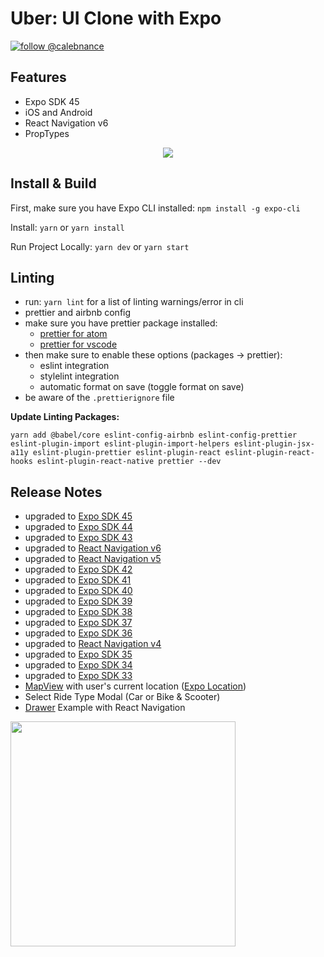 # Uber: UI Clone with Expo

[![follow @calebnance](https://img.shields.io/twitter/follow/calebnance.svg?style=for-the-badge&logo=TWITTER&logoColor=FFFFFF&labelColor=00aced&logoWidth=20&color=lightgray)](https://twitter.com/calebnance)

## Features

- Expo SDK 45
- iOS and Android
- React Navigation v6
- PropTypes

<p align="center">
  <img src="screenshots/screenshare-3.png?raw=true" />
</p>

## Install & Build

First, make sure you have Expo CLI installed: `npm install -g expo-cli`

Install: `yarn` or `yarn install`

Run Project Locally: `yarn dev` or `yarn start`

## Linting

- run: `yarn lint` for a list of linting warnings/error in cli
- prettier and airbnb config
- make sure you have prettier package installed:
  - [prettier for atom](https://atom.io/packages/prettier-atom)
  - [prettier for vscode](https://marketplace.visualstudio.com/items?itemName=esbenp.prettier-vscode)
- then make sure to enable these options (packages → prettier):
  - eslint integration
  - stylelint integration
  - automatic format on save (toggle format on save)
- be aware of the `.prettierignore` file

**Update Linting Packages:**

```
yarn add @babel/core eslint-config-airbnb eslint-config-prettier eslint-plugin-import eslint-plugin-import-helpers eslint-plugin-jsx-a11y eslint-plugin-prettier eslint-plugin-react eslint-plugin-react-hooks eslint-plugin-react-native prettier --dev
```

## Release Notes

- upgraded to [Expo SDK 45](https://blog.expo.dev/expo-sdk-45-f4e332954a68)
- upgraded to [Expo SDK 44](https://blog.expo.dev/expo-sdk-44-4c4b8306584a)
- upgraded to [Expo SDK 43](https://blog.expo.dev/expo-sdk-43-aa9b3c7d5541)
- upgraded to [React Navigation v6](https://reactnavigation.org/docs/getting-started)
- upgraded to [React Navigation v5](https://reactnavigation.org/docs/5.x/getting-started)
- upgraded to [Expo SDK 42](https://blog.expo.io/expo-sdk-42-579aee2348b6)
- upgraded to [Expo SDK 41](https://blog.expo.io/expo-sdk-41-12cc5232f2ef)
- upgraded to [Expo SDK 40](https://blog.expo.io/expo-sdk-40-is-now-available-d4d73e67da33)
- upgraded to [Expo SDK 39](https://dev.to/expo/expo-sdk-39-is-now-available-1lm8)
- upgraded to [Expo SDK 38](https://blog.expo.io/expo-sdk-38-is-now-available-ab6cd30ca2ee)
- upgraded to [Expo SDK 37](https://blog.expo.io/expo-sdk-37-is-now-available-dd5770f066a6)
- upgraded to [Expo SDK 36](https://blog.expo.io/expo-sdk-36-is-now-available-b91897b437fe)
- upgraded to [React Navigation v4](https://reactnavigation.org/docs/4.x/getting-started)
- upgraded to [Expo SDK 35](https://blog.expo.io/expo-sdk-35-is-now-available-beee0dfafbf4)
- upgraded to [Expo SDK 34](https://blog.expo.io/expo-sdk-34-is-now-available-4f7825239319)
- upgraded to [Expo SDK 33](https://blog.expo.io/expo-sdk-v33-0-0-is-now-available-52d1c99dfe4c)
- [MapView](https://docs.expo.io/versions/latest/sdk/map-view/) with user's current location ([Expo Location](https://docs.expo.io/versions/v32.0.0/sdk/location/))
- Select Ride Type Modal (Car or Bike & Scooter)
- [Drawer](https://reactnavigation.org/docs/en/drawer-navigator.html) Example with React Navigation

<p align="left">
  <img src="screenshots/screenshot-v0.0.1.jpg?raw=true" width="360" />
</p>
   
    
   
